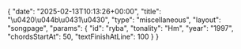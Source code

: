 {
    "date": "2025-02-13T10:13:26+00:00",
    "title": "\u0420\u044b\u0431\u0430",
    "type": "miscellaneous",
    "layout": "songpage",
    "params": {
        "id": "ryba",
        "tonality": "Hm",
        "year": "1997",
        "chordsStartAt": 50,
        "textFinishAtLine": 100
    }
}